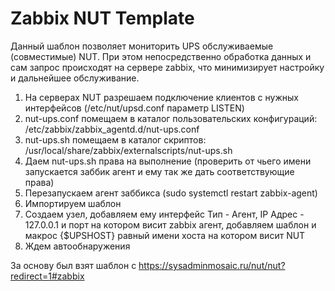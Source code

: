 # Zabbix NUT Template

Данный шаблон позволяет мониторить UPS обслуживаемые (совместимые) NUT. При этом непосредственно обработка данных и сам запрос происходят на сервере zabbix, что минимизирует настройку и дальнейшее обслуживание.

1. На серверах NUT разрешаем подключение клиентов с нужных интерфейсов (/etc/nut/upsd.conf параметр LISTEN)
2. nut-ups.conf помещаем в каталог пользовательских конфигураций:
/etc/zabbix/zabbix_agentd.d/nut-ups.conf
3. nut-ups.sh помещаем в каталог скриптов:
/usr/local/share/zabbix/externalscripts/nut-ups.sh
4. Даем nut-ups.sh права на выполнение (проверить от чьего имени запускается заббик агент и ему так же дать соответствующие права)
5. Перезапускаем агент заббикса (sudo systemctl restart zabbix-agent)
6. Импортируем шаблон
7. Создаем узел, добавляем ему интерфейс Тип - Агент, IP Адрес - 127.0.0.1 и порт на котором висит zabbix агент, добавляем шаблон и макрос {$UPSHOST} равный имени хоста на котором висит NUT
8. Ждем автообнаружения

За основу был взят шаблон с https://sysadminmosaic.ru/nut/nut?redirect=1#zabbix
